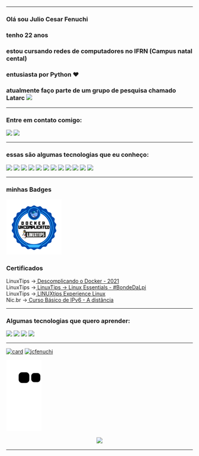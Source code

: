 
---
### Olá sou Julio Cesar Fenuchi
### tenho 22 anos
### estou cursando redes de computadores no IFRN (Campus natal cental)
### entusiasta por Python ♥
### atualmente faço parte de um grupo de pesquisa chamado Latarc <a href="https://latarc.ifrn.edu.br/index.html"> <img src="https://avatars.githubusercontent.com/u/19334784?s=280&v=4" width="30" heigth="30"/> </a>

---

<div>

### Entre em contato comigo:
<a href="https://www.instagram.com/juliofenuchi/" target="_blank"><img src="https://img.shields.io/badge/-Instagram-%23E4405F?style=for-the-badge&logo=instagram&logoColor=white" target="_blank"></a>
<a href="https://www.linkedin.com/in/julio-cesar-477924259/" target="_blank"><img src="https://img.shields.io/badge/-LinkedIn-%230077B5?style=for-the-badge&logo=linkedin&logoColor=white" target="_blank"></a> 
</div>

<div>
  
---
  
### essas são algumas tecnologias que eu conheço:

<img src="https://cdn.jsdelivr.net/gh/devicons/devicon/icons/python/python-original-wordmark.svg" width="60" heigth="60" />
<img src="https://cdn.jsdelivr.net/gh/devicons/devicon/icons/linux/linux-original.svg" width="60" heigth="60" />
<img src="https://cdn.jsdelivr.net/gh/devicons/devicon/icons/docker/docker-original-wordmark.svg" width="60" heigth="60" />
<img src="https://openwhisk.apache.org/images/deployments/logo-docker-compose-text.svg" width="100" heigth="60" />
<img src="https://mininet-wifi.github.io/assets/img/logo.png" width="120" heigth="60" />
<img src="https://containernet.github.io/assets/logo.png" width="60" heigth="60" />
<img src="https://cdn.jsdelivr.net/gh/devicons/devicon/icons/flask/flask-original-wordmark.svg" width="80" heigth="60" />
<img src="https://cdn.jsdelivr.net/gh/devicons/devicon/icons/mysql/mysql-original-wordmark.svg" width="60" heigth="60" />
<img src="https://cdn.jsdelivr.net/gh/devicons/devicon/icons/php/php-original.svg" width="60" heigth="60" />
<img src="https://cdn.jsdelivr.net/gh/devicons/devicon/icons/prometheus/prometheus-original-wordmark.svg" width="60" heigth="60" />
<img src="https://cdn.jsdelivr.net/gh/devicons/devicon/icons/grafana/grafana-original-wordmark.svg" width="60" heigth="60" /> 
<img src="https://www.khomp.com/wp-content/uploads/2017/10/logo-asterisk-vetor-2.jpg" width="60" heigth="60" />
</div>

---
### minhas Badges
<a href="https://lwfiles.blob.core.windows.net/633c72fac8c963ec854a3950-private/attachments/Badge%20Docker.png?sv=2014-02-14&st=2023-02-18T09%3A50%3A17Z&se=2023-02-18T09%3A52%3A17Z&sr=b&sp=r&rscd=&sig=rtjGY3leZWyfNAWjZUza5XIz7Z42Aj38nT%2FYfbj7bNs%3D"> <img src="./images/Badge_Docker.png" width="150" heigth="150"/> </a>
### Certificados  


LinuxTips -><a href="./images/certificate-descomplicando-o-docker-2021-634ffe2b3e60c56d9901655f.pdf" target="_blank"> Descomplicando o Docker - 2021</a><br>
LinuxTips -><a href="./images/certificate-linux-essentials-bondedalpi-637b790d9ed244787509f4c9.pdf" target="_blank"> LinuxTips -> Linux Essentials - #BondeDaLpi</a><br>
LinuxTips -><a href="./images/certificate-linuxtips-experience-63496b226fee19bade09fe44.pdf" target="_blank"> LINUXtips Experience Linux</a><br>
Nic.br -><a href="./images/CERTIFICADO-IPV6-EAD-001-JULIO-CESAR-FENUCHI-SILVA-SANTOS-70720-79826" target="_blank"> Curso Básico de IPv6 - A distância</a><br>
<div>

---
### Algumas tecnologias que quero aprender:
  
<img src="https://cdn.jsdelivr.net/gh/devicons/devicon/icons/rust/rust-plain.svg" width="70" heigth="70" />
<img src="https://cdn.jsdelivr.net/gh/devicons/devicon/icons/go/go-original.svg" width="70" heigth="70" />
<img src="https://cdn.jsdelivr.net/gh/devicons/devicon/icons/kubernetes/kubernetes-plain-wordmark.svg" width="70" heigth="70" />
<img src="https://cdn.jsdelivr.net/gh/devicons/devicon/icons/amazonwebservices/amazonwebservices-original-wordmark.svg" width="80" heigth="80" />
</div>
<div>

---
  
[![card](https://github-readme-stats.vercel.app/api?username=jcfenuchi&theme=tokyonight&show_icons=true)](https://github.com/anuraghazra/github-readme-stats)
[![jcfenuchi](https://github-readme-stats.vercel.app/api/top-langs/?username=jcfenuchi&hide=html&layout=compact&theme=tokyonight)](https://github.com/anuraghazra/github-readme-stats)
</div>

![Snake Animation](https://github.com/jcfenuchi/jcfenuchi/blob/output/github-contribution-grid-snake.svg)
<p align="center">   <img alingn="center" src="https://profile-counter.glitch.me/jcfenuchi/count.svg" /></p>

---
